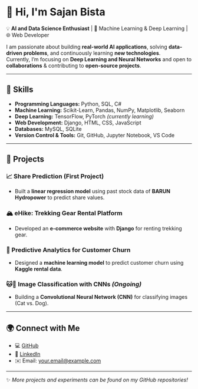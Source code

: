 # 👋 Hi, I'm Sajan Bista  

💡 **AI and Data Science Enthusiast** | 🤖 Machine Learning & Deep Learning | 🌐 Web Developer  

I am passionate about building **real-world AI applications**, solving **data-driven problems**, and continuously learning **new technologies**.  
Currently, I’m focusing on **Deep Learning and Neural Networks** and open to **collaborations** & contributing to **open-source projects**.  

---

## 🚀 Skills  

- **Programming Languages:** Python, SQL, C#  
- **Machine Learning:** Scikit-Learn, Pandas, NumPy, Matplotlib, Seaborn  
- **Deep Learning:** TensorFlow, PyTorch *(currently learning)*  
- **Web Development:** Django, HTML, CSS, JavaScript  
- **Databases:** MySQL, SQLite  
- **Version Control & Tools:** Git, GitHub, Jupyter Notebook, VS Code  

---

## 📌 Projects  

### 📈 Share Prediction (First Project)  
- Built a **linear regression model** using past stock data of **BARUN Hydropower** to predict share values.  

### 🏔️ eHike: Trekking Gear Rental Platform  
- Developed an **e-commerce website** with **Django** for renting trekking gear.  

### 🔮 Predictive Analytics for Customer Churn  
- Designed a **machine learning model** to predict customer churn using **Kaggle rental data**.  

### 🐱🐶 Image Classification with CNNs *(Ongoing)*  
- Building a **Convolutional Neural Network (CNN)** for classifying images (Cat vs. Dog).  

---

## 🌍 Connect with Me  

- 💻 [GitHub](https://github.com/yourusername)  
- 💼 [LinkedIn](https://linkedin.com/in/yourusername)  
- ✉️ Email: your.email@example.com  

---
✨ *More projects and experiments can be found on my GitHub repositories!*  
